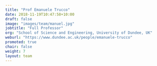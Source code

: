 ```yaml
---
title: "Prof Emanuele Trucco"
date: 2018-11-19T10:47:58+10:00
draft: false
image: "images/team/manuel.jpg"
jobtitle: "Full Professor"
org: "School of Science and Engineering, University of Dundee, UK"
weburl: "https://www.dundee.ac.uk/people/emanuele-trucco"
promoted: true
chair: false
weight: 7
layout: team
---
```


